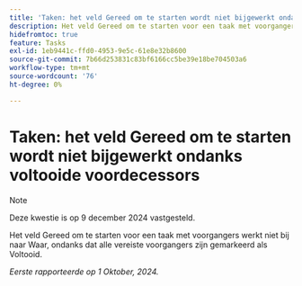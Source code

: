 ```yaml
---
title: 'Taken: het veld Gereed om te starten wordt niet bijgewerkt ondanks voltooide voordecessors'
description: Het veld Gereed om te starten voor een taak met voorgangers werkt niet bij naar Waar, ondanks dat alle vereiste voorgangers zijn gemarkeerd als Voltooid.
hidefromtoc: true
feature: Tasks
exl-id: 1eb9441c-ffd0-4953-9e5c-61e8e32b8600
source-git-commit: 7b66d253831c83bf6166cc5be39e18be704503a6
workflow-type: tm+mt
source-wordcount: '76'
ht-degree: 0%

---
```


# Taken: het veld Gereed om te starten wordt niet bijgewerkt ondanks voltooide voordecessors

>[!NOTE]
>
>Deze kwestie is op 9 december 2024 vastgesteld.

Het veld Gereed om te starten voor een taak met voorgangers werkt niet bij naar Waar, ondanks dat alle vereiste voorgangers zijn gemarkeerd als Voltooid.

_Eerste rapporteerde op 1 Oktober, 2024._
